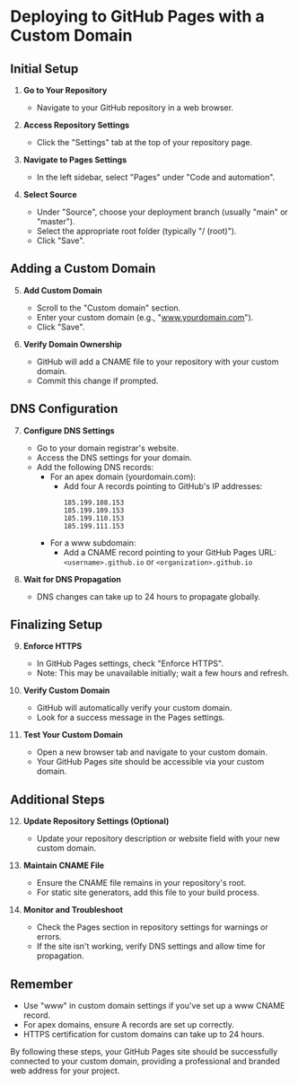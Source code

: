 # Deploying to GitHub Pages with a Custom Domain

## Initial Setup

1. **Go to Your Repository**
   - Navigate to your GitHub repository in a web browser.

2. **Access Repository Settings**
   - Click the "Settings" tab at the top of your repository page.

3. **Navigate to Pages Settings**
   - In the left sidebar, select "Pages" under "Code and automation".

4. **Select Source**
   - Under "Source", choose your deployment branch (usually "main" or "master").
   - Select the appropriate root folder (typically "/ (root)").
   - Click "Save".

## Adding a Custom Domain

5. **Add Custom Domain**
   - Scroll to the "Custom domain" section.
   - Enter your custom domain (e.g., "www.yourdomain.com").
   - Click "Save".

6. **Verify Domain Ownership**
   - GitHub will add a CNAME file to your repository with your custom domain.
   - Commit this change if prompted.

## DNS Configuration

7. **Configure DNS Settings**
   - Go to your domain registrar's website.
   - Access the DNS settings for your domain.
   - Add the following DNS records:
     - For an apex domain (yourdomain.com):
       - Add four A records pointing to GitHub's IP addresses:
         ```
         185.199.108.153
         185.199.109.153
         185.199.110.153
         185.199.111.153
         ```
     - For a www subdomain:
       - Add a CNAME record pointing to your GitHub Pages URL:
         `<username>.github.io` or `<organization>.github.io`

8. **Wait for DNS Propagation**
   - DNS changes can take up to 24 hours to propagate globally.

## Finalizing Setup

9. **Enforce HTTPS**
   - In GitHub Pages settings, check "Enforce HTTPS".
   - Note: This may be unavailable initially; wait a few hours and refresh.

10. **Verify Custom Domain**
    - GitHub will automatically verify your custom domain.
    - Look for a success message in the Pages settings.

11. **Test Your Custom Domain**
    - Open a new browser tab and navigate to your custom domain.
    - Your GitHub Pages site should be accessible via your custom domain.

## Additional Steps

12. **Update Repository Settings (Optional)**
    - Update your repository description or website field with your new custom domain.

13. **Maintain CNAME File**
    - Ensure the CNAME file remains in your repository's root.
    - For static site generators, add this file to your build process.

14. **Monitor and Troubleshoot**
    - Check the Pages section in repository settings for warnings or errors.
    - If the site isn't working, verify DNS settings and allow time for propagation.

## Remember

- Use "www" in custom domain settings if you've set up a www CNAME record.
- For apex domains, ensure A records are set up correctly.
- HTTPS certification for custom domains can take up to 24 hours.

By following these steps, your GitHub Pages site should be successfully connected to your custom domain, providing a professional and branded web address for your project.
